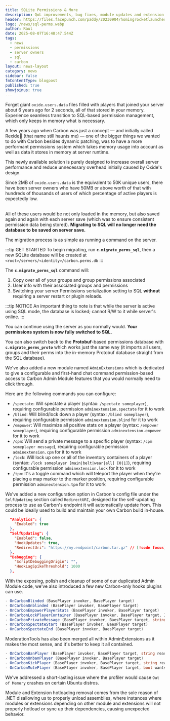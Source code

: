 ```yaml
---
title: SQLite Permissions & More
description: QoL improvements, bug fixes, module updates and extension hotloading removal.
header: https://files.facepunch.com/paddy/20230904/homingrocketlauncher_01.jpg
logo: /news/sql-perms.webp
author: Raul
date: 2025-08-07T16:48:47.544Z
tags:
  - news
  - permissions
  - server owners
  - sql
  - carbon
layout: news-layout
category: news
sidebar: false
fmContentType: blogpost
published: true
showjoinus: true
---
```


<NewsSection>

Forget giant `oxide.users.data` files filled with players that joined your server about 6 years ago for 2 seconds, all of that stored in your memory. Experience seamless transition to SQL-based permission management, which only keeps in memory what is necessary.

</NewsSection>

<NewsHeroSection src="https://files.facepunch.com/paddy/20250314/rust_abysspack_sunkenknife_01.jpg">
<NewsSectionTitle text="Motivation"/>
<NewsSection>
A few years ago when Carbon was just a concept — and initially called Rexide🤮 (that name still haunts me) — one of the bigger things we wanted to do with Carbon besides dynamic patching, was to have a more performant permissions system which takes memory usage into account as well as data it stores in memory at server runtime.
</NewsSection>
</NewsHeroSection>

<NewsHeroSection src="https://files.facepunch.com/Alistair/104/06/2025/0S59/juneupdate_silencer_both_03.jpg">
<NewsSectionTitle text="Protobuf to SQL Migration" author="raulssorban"/>

This newly available solution is purely designed to increase overall server performance and reduce unnecessary overhead initially caused by Oxide's design.

<NewsImage src="/news/sql-1-showcase.webp"/>
<NewsSection>

Since 2MB of `oxide.users.data` is the equivalent to 50K unique users, there have been server owners who have 50MB or above worth of that with hundreds of thousands of users of which percentage of active players is expectedly low.<br><br>

All of these users would be not only loaded in the memory, but also saved again and again with each server save (which was to ensure consistent permission data being stored). **Migrating to SQL will no longer need the database to be saved on server save.**

<NewsSectionSubtitle text="How to migrate?"/>
The migration process is as simple as running a command on the server.

:::tip GET STARTED
To begin migrating, run **`c.migrate_perms_sql`**, then a new SQLite database will be created at `<root>/servers/<identity>/carbon.perms.db`
:::

<NewsSectionSubtitle text="What's happening?"/>

The **`c.migrate_perms_sql`** command will:
1. Copy over all of your groups and group permissions associated 
1. User info with their associated groups and permissions 
1. Switching your server Permissions serialization setting to SQL **without** requiring a server restart or plugin reloads.

:::tip NOTICE
An important thing to note is that while the server is active using SQL mode, the database is locked; cannot R/W to it while server's online.
:::

You can continue using the server as you normally would. **Your permissions system is now fully switched to SQL.**

<NewsSectionSubtitle text="Rollback / Migrating back to Proto?"/>

You can also switch back to the **Protobuf**-based permissions database with **`c.migrate_perms_proto`** which works just the same way (it imports all users, groups and their perms into the in-memory Protobuf database straight from the SQL database).

</NewsSection>
</NewsHeroSection>

<NewsHeroSection src="https://files.facepunch.com/paddy/20240905/rust_202409_ttk_heroimage.jpg">
<NewsSectionTitle text="Admin Extensions Module" author="bubbafett5611"/>
<NewsImage src="/misc/admin_a.webp" h="200px"/>

<NewsSection>

We've also added a new module named `AdminExtensions` which is dedicated to give a configurable and first-hand chat command permission-based access to Carbon Admin Module features that you would normally need to click through.

<NewsSectionSubtitle text="Configuration"/>

Here are the following commands you can configure:
- `/spectate`: Will spectate a player (syntax: `/spectate someplayer`), requiring configurable permission `adminextension.spectate` for it to work
- `/blind`: Will blind/lock down a player (syntax: `/blind someplayer`), requiring configurable permission `adminextension.blind` for it to work
- `/empower`: Will maximize all positive stats on a player (syntax: `/empower someplayer`), requiring configurable permission `adminextension.empower` for it to work
- `/cpm`: Will send a private message to a specific player (syntax: `/cpm someplayer message`), requiring configurable permission `adminextension.cpm` for it to work
- `/lock`: Will lock up one or all of the inventory containers of a player (syntax: `/lock someplayer [main|belt|wear|all] [0|1]`), requiring configurable permission `adminextension.lock` for it to work
- `/tpm`: It's a toggle command which will teleport the player when they're placing a map marker to the marker position, requiring configurable permission `adminextension.tpm` for it to work
</NewsSection>
</NewsHeroSection>

<NewsHeroSection src="https://files.facepunch.com/Alistair/122/04/2025/6J27/jungleUpdate_biome_02.jpg">
<NewsSectionTitle text="Redirect URI" author="raulssorban"/>
<NewsSection>

We've added a new configuration option in Carbon's config file under the `SelfUpdating` section called `RedirectURI`, designed for the self-updating process to use as Carbon's endpoint it will automatically update from. This could be ideally used to build and maintain your own Carbon build in-house.

```json
  "Analytics": {
    "Enabled": true
  },
  "SelfUpdating": {
    "Enabled": false,
    "HookUpdates": true,
    "RedirectUri": "https://my.endpoint/carbon.tar.gz" // [!code focus]
  },
  "Debugging": {
    "ScriptDebuggingOrigin": "",
    "HookLagSpikeThreshold": 1000
  },
```
</NewsSection>
</NewsHeroSection>

<NewsHeroSection src="https://files.facepunch.com/paddy/20230201/indst_storageadapter_02.jpg">
<NewsSectionTitle text="Admin Module Hooks" author="bubbafett5611"/>
<NewsSection>

With the exposing, polish and cleanup of some of our duplicated Admin Module code, we've also introduced a few new Carbon-only hooks plugins can use.
```cs
- OnCarbonBlinded (BasePlayer invoker, BasePlayer target)
- OnCarbonUnblinded (BasePlayer invoker, BasePlayer target)
- OnCarbonEmpowerPlayerStats (BasePlayer invoker, BasePlayer target)
- OnCarbonLockPlayerContainer (BasePlayer invoker, BasePlayer target, ItemContainer container, bool locked)
- OnCarbonPrivateMessage (BasePlayer invoker, BaesPlayer target, string message)
- OnCarbonSpectateStart (BasePlayer invoker, BaesPlayer target)
- OnCarbonSpectateEnd (BasePlayer invoker, BaesPlayer target)
```

ModerationTools has also been merged all within AdminExtensions as it makes the most sense, and it's better to keep it all contained.
```cs
- OnCarbonBanPlayer (BasePlayer invoker, BasePlayer target, string reason, long expiry)
- OnCarbonUnbanPlayer (BasePlayer invoker, BasePlayer target)
- OnCarbonKickPlayer (BasePlayer invoker, BasePlayer target, string reason)
- OnCarbonMutePlayer (BasePlayer invoker, BasePlayer target, bool wants reason, string reason)
```
</NewsSection>
</NewsHeroSection>

<NewsHeroSection src="https://files.facepunch.com/Alistair/102/04/2025/9w14/apr2025_impactdecals_02_4k.jpg">
<NewsSectionTitle text="Pterodactyl Profiler Crashes" author="raulssorban"/>
<NewsSection>

We've addressed a short-lasting issue where the profiler would cause `Out of Memory` crashes on certain Ubuntu distros. 

</NewsSection>
</NewsHeroSection>

<NewsHeroSection src="https://files.facepunch.com/paddy/20250314/rust_abysspack_sunkenknife_01.jpg">
<NewsSectionTitle text="Extension and Module Removal"/>
<NewsSection>
Module and Extension hotloading removal comes from the sole reason of .NET disallowing us to properly unload assemblies, where instances where modules or extensions depending on other module and extensions will not properly hotload or sync up their dependencies, causing unexpected behavior.
</NewsSection>
</NewsHeroSection>

<NewsReleaseNotes version="2.0.203"/>
<NewsReleaseNotes version="2.0.202"/>